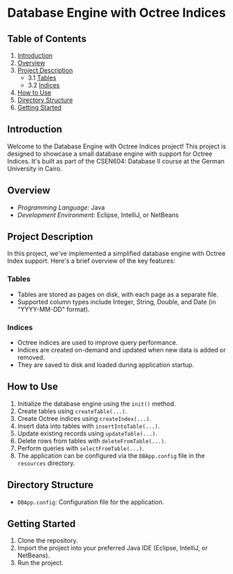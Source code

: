 # Database Engine with Octree Indices

## Table of Contents
1. [Introduction](#introduction)
2. [Overview](#overview)
3. [Project Description](#project-description)
   - 3.1 [Tables](#tables)
   - 3.2 [Indices](#indices)
4. [How to Use](#how-to-use)
5. [Directory Structure](#directory-structure)
6. [Getting Started](#getting-started)

   

## Introduction
Welcome to the Database Engine with Octree Indices project! This project is designed to showcase a small database engine with support for Octree Indices. It's built as part of the CSEN604: Database II course at the German University in Cairo.

## Overview
- *Programming Language:* Java
- *Development Environment:* Eclipse, IntelliJ, or NetBeans

## Project Description
In this project, we've implemented a simplified database engine with Octree Index support. Here's a brief overview of the key features:

### Tables
- Tables are stored as pages on disk, with each page as a separate file.
- Supported column types include Integer, String, Double, and Date (in "YYYY-MM-DD" format).

### Indices
- Octree indices are used to improve query performance.
- Indices are created on-demand and updated when new data is added or removed.
- They are saved to disk and loaded during application startup.

## How to Use
1. Initialize the database engine using the `init()` method.
2. Create tables using `createTable(...)`.
3. Create Octree indices using `createIndex(...)`.
4. Insert data into tables with `insertIntoTable(...)`.
5. Update existing records using `updateTable(...)`.
6. Delete rows from tables with `deleteFromTable(...)`.
7. Perform queries with `selectFromTable(...)`.
8. The application can be configured via the `DBApp.config` file in the `resources` directory.

## Directory Structure
- `DBApp.config`: Configuration file for the application.

## Getting Started
1. Clone the repository.
2. Import the project into your preferred Java IDE (Eclipse, IntelliJ, or NetBeans).
3. Run the project.
